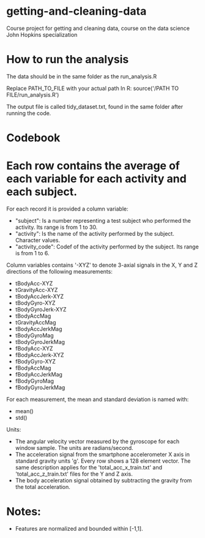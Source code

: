 # getting-and-cleaning-data
Course project for getting and cleaning data, course on the data science John Hopkins specialization

How to run the analysis
======================================
The data should be in the same folder as the run_analysis.R

Replace PATH_TO_FILE with your actual path
In R: source('/PATH TO FILE/run_analysis.R')

The output file is called tidy_dataset.txt, found in the same folder after running the code.

Codebook
======================================

Each row contains the average of each variable for each activity and each subject.
======================================

For each record it is provided a column variable:

- "subject": Is a number representing a test subject who performed the activity. Its range is from 1 to 30. 
- "activity": Is the name of the activity performed by the subject. Character values.
- "activity_code": Codef of the activity performed by the subject. Its range is from 1 to 6.                 

Column variables contains '-XYZ' to denote 3-axial signals in the X, Y and Z directions of the following measurements:
- tBodyAcc-XYZ
- tGravityAcc-XYZ
- tBodyAccJerk-XYZ
- tBodyGyro-XYZ
- tBodyGyroJerk-XYZ
- tBodyAccMag
- tGravityAccMag
- tBodyAccJerkMag
- tBodyGyroMag
- tBodyGyroJerkMag
- fBodyAcc-XYZ
- fBodyAccJerk-XYZ
- fBodyGyro-XYZ
- fBodyAccMag
- fBodyAccJerkMag
- fBodyGyroMag
- fBodyGyroJerkMag

For each measurement, the mean and standard deviation is named with:
- mean()
- std()

Units:
- The angular velocity vector measured by the gyroscope for each window sample. The units are radians/second. 
- The acceleration signal from the smartphone accelerometer X axis in standard gravity units 'g'. Every row shows a 128 element vector. The same description applies for the 'total_acc_x_train.txt' and 'total_acc_z_train.txt' files for the Y and Z axis.
- The body acceleration signal obtained by subtracting the gravity from the total acceleration. 

Notes: 
======
- Features are normalized and bounded within [-1,1].